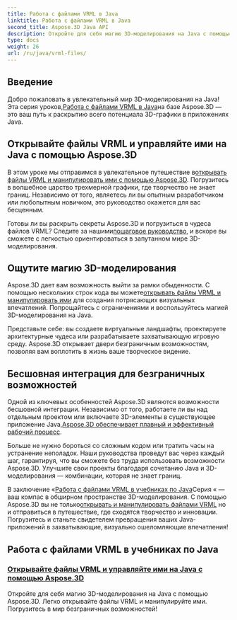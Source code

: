 ```yaml
---
title: Работа с файлами VRML в Java
linktitle: Работа с файлами VRML в Java
second_title: Aspose.3D Java API
description: Откройте для себя магию 3D-моделирования на Java с помощью Aspose.3D. Легко открывайте файлы VRML и манипулируйте ими. Погрузитесь в мир безграничных возможностей!
type: docs
weight: 26
url: /ru/java/vrml-files/
---
```

## Введение

 Добро пожаловать в увлекательный мир 3D-моделирования на Java! Эта серия уроков,[Работа с файлами VRML в Java](./open-vrml-files-java/)на базе Aspose.3D — это ваш путь к раскрытию всего потенциала 3D-графики в приложениях Java.

## Открывайте файлы VRML и управляйте ими на Java с помощью Aspose.3D
 В этом уроке мы отправимся в увлекательное путешествие в[открывать файлы VRML и манипулировать ими с помощью Aspose.3D](./open-vrml-files-java/). Погрузитесь в волшебное царство трехмерной графики, где творчество не знает границ. Независимо от того, являетесь ли вы опытным разработчиком или любопытным новичком, это руководство окажется для вас бесценным.

 Готовы ли вы раскрыть секреты Aspose.3D и погрузиться в чудеса файлов VRML? Следите за нашими[пошаговое руководство](./open-vrml-files-java/), и вскоре вы сможете с легкостью ориентироваться в запутанном мире 3D-моделирования.

## Ощутите магию 3D-моделирования
 Aspose.3D дает вам возможность выйти за рамки обыденности. С помощью нескольких строк кода вы можете[открывать файлы VRML и манипулировать ими](./open-vrml-files-java/) для создания потрясающих визуальных впечатлений. Попрощайтесь с ограничениями и воспользуйтесь магией 3D-моделирования на Java.

Представьте себе: вы создаете виртуальные ландшафты, проектируете архитектурные чудеса или разрабатываете захватывающую игровую среду. Aspose.3D открывает двери безграничным возможностям, позволяя вам воплотить в жизнь ваше творческое видение.

## Бесшовная интеграция для безграничных возможностей
 Одной из ключевых особенностей Aspose.3D являются возможности бесшовной интеграции. Независимо от того, работаете ли вы над отдельным проектом или включаете 3D-элементы в существующее приложение Java,[Aspose.3D обеспечивает плавный и эффективный рабочий процесс](./open-vrml-files-java/).

Больше не нужно бороться со сложным кодом или тратить часы на устранение неполадок. Наши руководства проведут вас через каждый шаг, гарантируя, что вы сможете без труда использовать возможности Aspose.3D. Улучшите свои проекты благодаря сочетанию Java и 3D-моделирования — комбинации, которая не знает границ.

В заключение «[Работа с файлами VRML в учебниках по Java](./open-vrml-files-java/)Серия « — ваш компас в обширном пространстве 3D-моделирования. С помощью Aspose.3D вы не только[открывать и манипулировать файлами VRML](./open-vrml-files-java/) но и отправиться в путешествие, где сходятся творчество и инновации. Погрузитесь и станьте свидетелем превращения ваших Java-приложений в захватывающие, визуально ошеломляющие впечатления!
## Работа с файлами VRML в учебниках по Java
### [Открывайте файлы VRML и управляйте ими на Java с помощью Aspose.3D](./open-vrml-files-java/)
Откройте для себя магию 3D-моделирования на Java с помощью Aspose.3D. Легко открывайте файлы VRML и манипулируйте ими. Погрузитесь в мир безграничных возможностей!